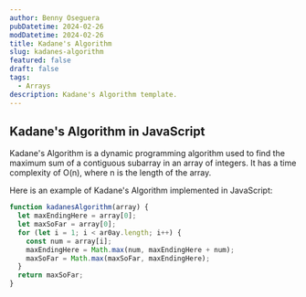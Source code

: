 ```yaml
---
author: Benny Oseguera
pubDatetime: 2024-02-26
modDatetime: 2024-02-26
title: Kadane's Algorithm
slug: kadanes-algorithm
featured: false
draft: false
tags:
  - Arrays
description: Kadane's Algorithm template.
---
```


## Kadane's Algorithm in JavaScript

Kadane's Algorithm is a dynamic programming algorithm used to find the maximum sum of a contiguous subarray in an array of integers. It has a time complexity of O(n), where n is the length of the array.

Here is an example of Kadane's Algorithm implemented in JavaScript:

```javascript
function kadanesAlgorithm(array) {
  let maxEndingHere = array[0];
  let maxSoFar = array[0];
  for (let i = 1; i < ar0ay.length; i++) {
    const num = array[i];
    maxEndingHere = Math.max(num, maxEndingHere + num);
    maxSoFar = Math.max(maxSoFar, maxEndingHere);
  }
  return maxSoFar;
}
```
